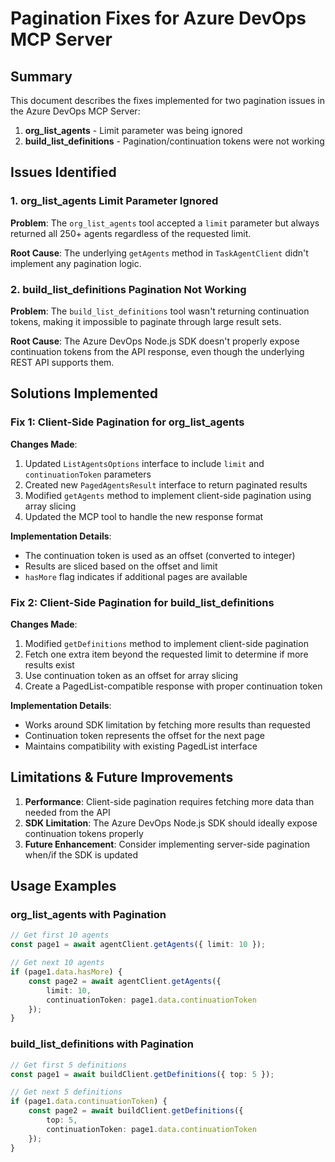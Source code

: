 # Pagination Fixes for Azure DevOps MCP Server

## Summary

This document describes the fixes implemented for two pagination issues in the Azure DevOps MCP Server:

1. **org_list_agents** - Limit parameter was being ignored
2. **build_list_definitions** - Pagination/continuation tokens were not working

## Issues Identified

### 1. org_list_agents Limit Parameter Ignored

**Problem**: The `org_list_agents` tool accepted a `limit` parameter but always returned all 250+ agents regardless of the requested limit.

**Root Cause**: The underlying `getAgents` method in `TaskAgentClient` didn't implement any pagination logic.

### 2. build_list_definitions Pagination Not Working

**Problem**: The `build_list_definitions` tool wasn't returning continuation tokens, making it impossible to paginate through large result sets.

**Root Cause**: The Azure DevOps Node.js SDK doesn't properly expose continuation tokens from the API response, even though the underlying REST API supports them.

## Solutions Implemented

### Fix 1: Client-Side Pagination for org_list_agents

**Changes Made**:
1. Updated `ListAgentsOptions` interface to include `limit` and `continuationToken` parameters
2. Created new `PagedAgentsResult` interface to return paginated results
3. Modified `getAgents` method to implement client-side pagination using array slicing
4. Updated the MCP tool to handle the new response format

**Implementation Details**:
- The continuation token is used as an offset (converted to integer)
- Results are sliced based on the offset and limit
- `hasMore` flag indicates if additional pages are available

### Fix 2: Client-Side Pagination for build_list_definitions

**Changes Made**:
1. Modified `getDefinitions` method to implement client-side pagination
2. Fetch one extra item beyond the requested limit to determine if more results exist
3. Use continuation token as an offset for array slicing
4. Create a PagedList-compatible response with proper continuation token

**Implementation Details**:
- Works around SDK limitation by fetching more results than requested
- Continuation token represents the offset for the next page
- Maintains compatibility with existing PagedList interface

## Limitations & Future Improvements

1. **Performance**: Client-side pagination requires fetching more data than needed from the API
2. **SDK Limitation**: The Azure DevOps Node.js SDK should ideally expose continuation tokens properly
3. **Future Enhancement**: Consider implementing server-side pagination when/if the SDK is updated

## Usage Examples

### org_list_agents with Pagination
```typescript
// Get first 10 agents
const page1 = await agentClient.getAgents({ limit: 10 });

// Get next 10 agents
if (page1.data.hasMore) {
    const page2 = await agentClient.getAgents({ 
        limit: 10, 
        continuationToken: page1.data.continuationToken 
    });
}
```

### build_list_definitions with Pagination
```typescript
// Get first 5 definitions
const page1 = await buildClient.getDefinitions({ top: 5 });

// Get next 5 definitions
if (page1.data.continuationToken) {
    const page2 = await buildClient.getDefinitions({ 
        top: 5, 
        continuationToken: page1.data.continuationToken 
    });
}
```